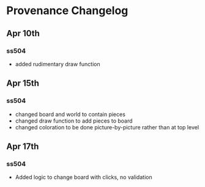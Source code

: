 # Provenance Changelog

## Apr 10th
### ss504
 - added rudimentary draw function

## Apr 15th
### ss504
 - changed board and world to contain pieces
 - changed draw function to add pieces to board
 - changed coloration to be done picture-by-picture rather than at top level

## Apr 17th
### ss504
 - Added logic to change board with clicks, no validation
